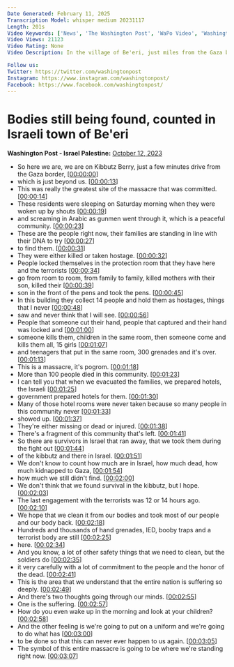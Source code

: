 ```yaml
---
Date Generated: February 11, 2025
Transcription Model: whisper medium 20231117
Length: 201s
Video Keywords: ['News', 'The Washington Post', 'WaPo Video', 'Washington Post Video', 'Washington Post YouTube', 'a:world', 'fighting', 'hamas', 'israel', 'militants', 'palastine', 's:World', 't:Original', 'war']
Video Views: 21123
Video Rating: None
Video Description: In the village of Be'eri, just miles from the Gaza border, Israeli soldiers continued to find bodies of residents killed by Hamas militants. Read more: https://wapo.st/3QhrOk0. Subscribe to The Washington Post on YouTube: https://wapo.st/2QOdcqK

Follow us:
Twitter: https://twitter.com/washingtonpost
Instagram: https://www.instagram.com/washingtonpost/
Facebook: https://www.facebook.com/washingtonpost/
---
```


# Bodies still being found, counted in Israeli town of Be'eri
**Washington Post - Israel Palestine:** [October 12, 2023](https://www.youtube.com/watch?v=Y8y4GzHtmwQ)
*  So here we are, we are on Kibbutz Berry, just a few minutes drive from the Gaza border, [[00:00:00](https://www.youtube.com/watch?v=Y8y4GzHtmwQ&t=0.0s)]
*  which is just beyond us. [[00:00:13](https://www.youtube.com/watch?v=Y8y4GzHtmwQ&t=13.16s)]
*  This was really the greatest site of the massacre that was committed. [[00:00:14](https://www.youtube.com/watch?v=Y8y4GzHtmwQ&t=14.68s)]
*  These residents were sleeping on Saturday morning when they were woken up by shouts [[00:00:19](https://www.youtube.com/watch?v=Y8y4GzHtmwQ&t=19.64s)]
*  and screaming in Arabic as gunmen went through it, which is a peaceful community. [[00:00:23](https://www.youtube.com/watch?v=Y8y4GzHtmwQ&t=23.400000000000002s)]
*  These are the people right now, their families are standing in line with their DNA to try [[00:00:27](https://www.youtube.com/watch?v=Y8y4GzHtmwQ&t=27.92s)]
*  to find them. [[00:00:31](https://www.youtube.com/watch?v=Y8y4GzHtmwQ&t=31.240000000000002s)]
*  They were either killed or taken hostage. [[00:00:32](https://www.youtube.com/watch?v=Y8y4GzHtmwQ&t=32.24s)]
*  People locked themselves in the protection room that they have here and the terrorists [[00:00:34](https://www.youtube.com/watch?v=Y8y4GzHtmwQ&t=34.760000000000005s)]
*  go from room to room, from family to family, killed mothers with their son, killed their [[00:00:39](https://www.youtube.com/watch?v=Y8y4GzHtmwQ&t=39.2s)]
*  son in the front of the pens and took the pens. [[00:00:45](https://www.youtube.com/watch?v=Y8y4GzHtmwQ&t=45.64s)]
*  In this building they collect 14 people and hold them as hostages, things that I never [[00:00:48](https://www.youtube.com/watch?v=Y8y4GzHtmwQ&t=48.400000000000006s)]
*  saw and never think that I will see. [[00:00:56](https://www.youtube.com/watch?v=Y8y4GzHtmwQ&t=56.199999999999996s)]
*  People that someone cut their hand, people that captured and their hand was locked and [[00:01:00](https://www.youtube.com/watch?v=Y8y4GzHtmwQ&t=60.599999999999994s)]
*  someone kills them, children in the same room, then someone come and kills them all, 15 girls [[00:01:07](https://www.youtube.com/watch?v=Y8y4GzHtmwQ&t=67.36s)]
*  and teenagers that put in the same room, 300 grenades and it's over. [[00:01:13](https://www.youtube.com/watch?v=Y8y4GzHtmwQ&t=73.67999999999999s)]
*  This is a massacre, it's pogrom. [[00:01:18](https://www.youtube.com/watch?v=Y8y4GzHtmwQ&t=78.8s)]
*  More than 100 people died in this community. [[00:01:23](https://www.youtube.com/watch?v=Y8y4GzHtmwQ&t=83.12s)]
*  I can tell you that when we evacuated the families, we prepared hotels, the Israeli [[00:01:25](https://www.youtube.com/watch?v=Y8y4GzHtmwQ&t=85.03999999999999s)]
*  government prepared hotels for them. [[00:01:30](https://www.youtube.com/watch?v=Y8y4GzHtmwQ&t=90.72s)]
*  Many of those hotel rooms were never taken because so many people in this community never [[00:01:33](https://www.youtube.com/watch?v=Y8y4GzHtmwQ&t=93.32s)]
*  showed up. [[00:01:37](https://www.youtube.com/watch?v=Y8y4GzHtmwQ&t=97.46s)]
*  They're either missing or dead or injured. [[00:01:38](https://www.youtube.com/watch?v=Y8y4GzHtmwQ&t=98.46s)]
*  There's a fragment of this community that's left. [[00:01:41](https://www.youtube.com/watch?v=Y8y4GzHtmwQ&t=101.03999999999999s)]
*  So there are survivors in Israel that ran away, that we took them during the fight out [[00:01:44](https://www.youtube.com/watch?v=Y8y4GzHtmwQ&t=104.12s)]
*  of the kibbutz and there in Israel. [[00:01:51](https://www.youtube.com/watch?v=Y8y4GzHtmwQ&t=111.44s)]
*  We don't know to count how much are in Israel, how much dead, how much kidnapped to Gaza, [[00:01:54](https://www.youtube.com/watch?v=Y8y4GzHtmwQ&t=114.88s)]
*  how much we still didn't find. [[00:02:00](https://www.youtube.com/watch?v=Y8y4GzHtmwQ&t=120.72s)]
*  We don't think that we found survival in the kibbutz, but I hope. [[00:02:03](https://www.youtube.com/watch?v=Y8y4GzHtmwQ&t=123.56s)]
*  The last engagement with the terrorists was 12 or 14 hours ago. [[00:02:10](https://www.youtube.com/watch?v=Y8y4GzHtmwQ&t=130.28s)]
*  We hope that we clean it from our bodies and took most of our people and our body back. [[00:02:18](https://www.youtube.com/watch?v=Y8y4GzHtmwQ&t=138.36s)]
*  Hundreds and thousands of hand grenades, IED, booby traps and a terrorist body are still [[00:02:25](https://www.youtube.com/watch?v=Y8y4GzHtmwQ&t=145.76000000000002s)]
*  here. [[00:02:34](https://www.youtube.com/watch?v=Y8y4GzHtmwQ&t=154.24s)]
*  And you know, a lot of other safety things that we need to clean, but the soldiers do [[00:02:35](https://www.youtube.com/watch?v=Y8y4GzHtmwQ&t=155.24s)]
*  it very carefully with a lot of commitment to the people and the honor of the dead. [[00:02:41](https://www.youtube.com/watch?v=Y8y4GzHtmwQ&t=161.28s)]
*  This is the area that we understand that the entire nation is suffering so deeply. [[00:02:49](https://www.youtube.com/watch?v=Y8y4GzHtmwQ&t=169.54s)]
*  And there's two thoughts going through our minds. [[00:02:55](https://www.youtube.com/watch?v=Y8y4GzHtmwQ&t=175.86s)]
*  One is the suffering. [[00:02:57](https://www.youtube.com/watch?v=Y8y4GzHtmwQ&t=177.52s)]
*  How do you even wake up in the morning and look at your children? [[00:02:58](https://www.youtube.com/watch?v=Y8y4GzHtmwQ&t=178.52s)]
*  And the other feeling is we're going to put on a uniform and we're going to do what has [[00:03:00](https://www.youtube.com/watch?v=Y8y4GzHtmwQ&t=180.84s)]
*  to be done so that this can never ever happen to us again. [[00:03:05](https://www.youtube.com/watch?v=Y8y4GzHtmwQ&t=185.08s)]
*  The symbol of this entire massacre is going to be where we're standing right now. [[00:03:07](https://www.youtube.com/watch?v=Y8y4GzHtmwQ&t=187.88s)]
